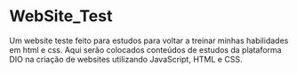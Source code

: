 # WebSite_Test
Um website teste feito para estudos para voltar a treinar minhas habilidades em html e css. Aqui serão colocados conteúdos de estudos da plataforma DIO na criação de websites utilizando JavaScript, HTML e CSS.

